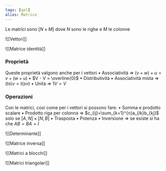 ```yaml
---
tags: [gal]
alias: Matrice
---
```


Le matrici sono $[N\times M]$ dove $N$ sono le righe e $M$ le colonne

![[Vettori]]


![[Matrice identità]]

### Proprietà

Queste proprietà valgono anche per i vettori
	• Associatività => $(v+w)+u=v+(w+u)$
	• $V - V = \overline{0}$
	• Distributività
	• Associatività mista => $(ts)v=t(sv)$
	• Unità => 1$V=V$

### Operazioni

Con le matrici, cosi come per i vettori si possono fare:
	• Somma e prodotto scalare
	• Prodotto riga per colonna => $c_{ij}=\sum_{k=1}^{n}a_{ik}b_{kj}$ solo se $[A,N]\times[N,B]$
	• Trasposta
	• Potenza
	• Inversione => se esiste si ha che $AB=BA=I$

![[Determinante]]

![[Matrice inversa]]

![[Matrici a blocchi]]

![[Matrici triangolari]]